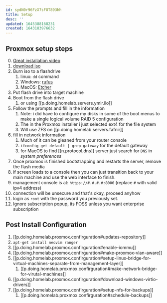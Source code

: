 ```yaml
---
id: sydN0r96FzX7sFOT893hh
title: Setup
desc: ''
updated: 1645388168231
created: 1643183976632
---
```


## Proxmox setup steps

0. [Great installation video][0]
1. [download iso][1]
2. Burn iso to a flashdrive
   1. linux: `dd` command
   2. Windows: [rufus][2]
   3. MacOS: [Etcher][3]
3. Put flash drive into target machine
4. Boot from the flash drive
   1. or using [[p.doing.homelab.servers.ymir.ilo]]
5. Follow the prompts and fill in the information
   1. Note: i did have to configure my disks in some of the boot menus to make a single logical volume RAID 5 configuration
   2. The in the Proxmox installer i just selected ext4 for the file system
   3. Will use ZFS on [[p.doing.homelab.servers.fafnir]]
6. fill in network information
   1. Much of it can be gleaned from your router console
   2. `ifconfig get default | grep gateway` for the default gateway
   3. for MacOS to find [[n.protocol.dns]] server just search for `DNS` in *system preferences*
7. Once proxmox is finished bootstrapping and restarts the server, remove the flash media
8. if screen loads to a console then you can just transition back to your main machine and use the web interface to finish.
9. management console is at: `https://#.#.#.#:8006` (replace `#` with valid ipv4 address)
10. connection will be unsecure and that's okay, proceed anyhow
11. login as `root` with the password you previously set.
12. Ignore subscription popup, its FOSS unless you want enterprise subscription

[0]: https://youtu.be/azORbxrItOo
[1]: https://proxmox.com/en/downloads
[2]: https://rufus.ie/en/
[3]: https://www.balena.io/etcher/

## Post Install Configuration

1. [[p.doing.homelab.proxmox.confirguration#updates-repository]]
2. `apt-get install neovim ranger`
3. [[p.doing.homelab.proxmox.confirguration#enable-iommu]]
4. [[p.doing.homelab.proxmox.confirguration#make-proxmox-vlan-aware]]
5. [[p.doing.homelab.proxmox.confirguration#setup-linux-bridge-for-virtual-machines-separate-from-management-layer]]
   1. [[p.doing.homelab.proxmox.confirguration#make-network-bridge-for-virutal-machines]]
6. [[p.doing.homelab.proxmox.confirguration#download-windows-virtio-drivers]]
7. [[p.doing.homelab.proxmox.confirguration#setup-nfs-for-backups]]
   1. [[p.doing.homelab.proxmox.confirguration#schedule-backups]]

